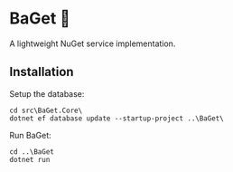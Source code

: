 # BaGet :baguette_bread:

A lightweight NuGet service implementation.

## Installation

Setup the database:

```
cd src\BaGet.Core\
dotnet ef database update --startup-project ..\BaGet\
```

Run BaGet:

```
cd ..\BaGet
dotnet run
```